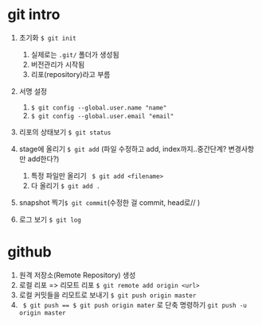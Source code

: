 # git intro

1. 초기화 `$ git init`
   1. 실제로는 `.git/` 폴더가 생성됨
   2. 버전관리가 시작됨
   3. 리포(repository)라고 부름
2. 서명 설정
   1. `$ git config --global.user.name "name"`
   2. `$ git config --global.user.email "email"`

3. 리포의 상태보기 `$ git status`
4. stage에 올리기 `$ git add` (파일 수정하고 add, index까지..중간단계? 변경사항만 add한다?)
   1. 특정 파일만 올리기 ` $ git add <filename>`
   2. 다 올리기 `$ git add .`
5. snapshot 찍기`$ git commit`(수정한 걸 commit, head로// )
6. 로그 보기 `$ git log`



# github

1. 원격 저장소(Remote Repository) 생성
2. 로컬 리포 => 리모트 리포 `$ git remote add origin <url>`
3. 로컬 커밋들을 리모트로 보내기 `$ git push origin master`
4. ` $ git push == $ git push origin mater` 로 단축 명령하기 `git push -u origin master`